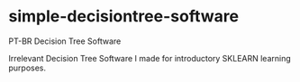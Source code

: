 # simple-decisiontree-software
PT-BR Decision Tree Software

Irrelevant Decision Tree Software I made for introductory SKLEARN learning purposes.
